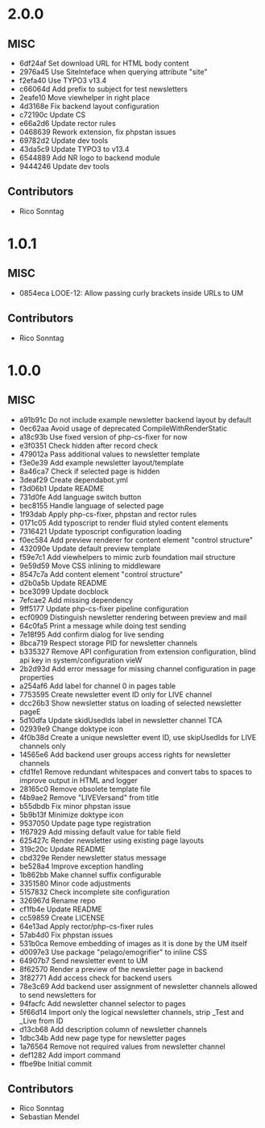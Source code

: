 # 2.0.0

## MISC

- 6df24af Set download URL for HTML body content
- 2976a45 Use SiteInteface when querying attribute "site"
- f2efa40 Use TYPO3 v13.4
- c66064d Add prefix to subject for test newsletters
- 2eafe10 Move viewhelper in right place
- 4d3168e Fix backend layout configuration
- c72190c Update CS
- e66a2d6 Update rector rules
- 0468639 Rework extension, fix phpstan issues
- 69782d2 Update dev tools
- 43da5c9 Update TYPO3 to v13.4
- 6544889 Add NR logo to backend module
- 9444246 Update dev tools

## Contributors

- Rico Sonntag

# 1.0.1

## MISC

- 0854eca LOOE-12: Allow passing curly brackets inside URLs to UM

## Contributors

- Rico Sonntag

# 1.0.0

## MISC

- a91b91c Do not include example newsletter backend layout by default
- 0ec62aa Avoid usage of deprecated CompileWithRenderStatic
- a18c93b Use fixed version of php-cs-fixer for now
- e3f0351 Check hidden after record check
- 479012a Pass additional values to newsletter template
- f3e0e39 Add example newsletter layout/template
- 8a46ca7 Check if selected page is hidden
- 3deaf29 Create dependabot.yml
- f3d06b1 Update README
- 731d0fe Add language switch button
- bec8155 Handle language of selected page
- 1f93dab Apply php-cs-fixer, phpstan and rector rules
- 0171c05 Add typoscript to render fluid styled content elements
- 7316421 Update typoscript configuration loading
- f0ec584 Add preview renderer for content element "control structure"
- 432090e Update default preview template
- f59e7c1 Add viewhelpers to mimic zurb foundation mail structure
- 9e59d59 Move CSS inlining to middleware
- 8547c7a Add content element "control structure"
- d2b0a5b Update README
- bce3099 Update docblock
- 7efcae2 Add missing dependency
- 9ff5177 Update php-cs-fixer pipeline configuration
- ecf0909 Distinguish newsletter rendering between preview and mail
- 64c0fa5 Print a message while doing test sending
- 7e18f95 Add confirm dialog for live sending
- 8bca719 Respect storage PID for newsletter channels
- b335327 Remove API configuration from extension configuration, blind api key in system/configuration vieW
- 2b2d93d Add error message for missing channel configuration in page properties
- a254af6 Add label for channel 0 in pages table
- 7753595 Create newsletter event ID only for LIVE channel
- dcc26b3 Show newsletter status on loading of selected newsletter pageE
- 5d10dfa Update skidUsedIds label in newsletter channel TCA
- 02939e9 Change doktype icon
- 4f0b38d Create a unique newsletter event ID, use skipUsedIds for LIVE channels only
- 14565e6 Add backend user groups access rights for newsletter channels
- cfd1fe1 Remove redundant whitespaces and convert tabs to spaces to improve output in HTML and logger
- 28165c0 Remove obsolete template file
- f4b9ae2 Remove "LIVEVersand" from title
- b55dbdb Fix minor phpstan issue
- 5b9b13f Minimize doktype icon
- 9537050 Update page type registration
- 1f67929 Add missing default value for table field
- 625427c Render newsletter using existing page layouts
- 319c20c Update README
- cbd329e Render newsletter status message
- be528a4 Improve exception handling
- 1b862bb Make channel suffix configurable
- 3351580 Minor code adjustments
- 5157832 Check incomplete site configuration
- 326967d Rename repo
- cf1fb4e Update README
- cc59859 Create LICENSE
- 64e13ad Apply rector/php-cs-fixer rules
- 57ab4d0 Fix phpstan issues
- 531b0ca Remove embedding of images as it is done by the UM itself
- d0097e3 Use package "pelago/emogrifier" to inline CSS
- 64907b7 Send newsletter event to UM
- 8f62570 Render a preview of the newsletter page in backend
- 3f82771 Add access check for backend users
- 78e3c69 Add backend user assignment of newsletter channels allowed to send newsletters for
- 94facfc Add newsletter channel selector to pages
- 5f66d14 Import only the logical newsletter channels, strip _Test and _Live from ID
- d13cb68 Add description column of newsletter channels
- 1dbc34b Add new page type for newsletter pages
- 1a76564 Remove not required values from newsletter channel
- def1282 Add import command
- ffbe9be Initial commit

## Contributors

- Rico Sonntag
- Sebastian Mendel

